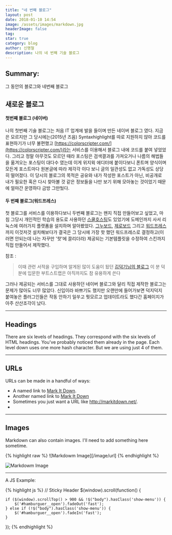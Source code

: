 ```yaml
---
title: "네 번째 블로그"
layout: post
date: 2018-01-10 14:54
image: /assets/images/markdown.jpg
headerImage: false
tag:
star: true
category: blog
author: 신명철
description: 나의 네 번째 기술 블로그
---
```


## Summary:
그 동안의 블로그와 네번째 블로그


## 새로운 블로그

#### 첫번째 블로그 (네이버)
나의 첫번째 기술 블로그는 처음 IT 업계에 발을 들이며 만든 네이버 블로그 였다.
지금은 모르지만 그 당시에는(2015년 즈음) Syntaxhighlight를 따로 지원하지 않아 코드를 표현하기가 너무 불편했고
[https://colorscripter.com/](https://colorscripter.com/)라는 서비스를 이용해서 블로그 내에 코드를 붙여 넣었었다.
그리고 정말 아무것도 모르던 때라 포스팅은 검색결과를 가져오거나 나름의 해법들을 옮겨오는 포스팅이 대다수 였는데
이게 위지윅 에디터에 붙이다보니 폰트며 양식이며 모든게 포스트마다 원본글에 따라 제각각 이다 보니 글의 일관성도 없고 가독성도 상당히 떨어졌다.
이 당시의 블로그의 목적은 공유와 내가 작성한 포스트가 아닌,
비공개로 내가 필요한 혹은 다시 찾아볼 것 같은 정보들을 나만 보기 위해 모아놓는 것이었기 때문에 얼마간 운영하다 금방 그만뒀다.

#### 두 번째 블로그(워드프레스)
첫 블로그를 서비스를 이용하다보니 두번째 블로그는 왠지 직접 만들어보고 싶었고, 마침 그당시 개인적인 학습의 용도로 사용하던
[스쿨호스팅](https://www.phps.kr/)도 있었기에 도메인까지 사서 리눅스에 여러가지 플랫폼을 설치하며 알아봤었다.
[그누보드](https://sir.kr/), [제로보드](https://www.xpressengine.com/) 그리고 [워드프레스](https://wordpress.com)까지 이것저것 설치해보다가 결국은 그 당시에 가장 핫 했던 워드프레스로 결정하고(이러면 안되는데 나는 자꾸만 '핫'에 끌리더라) 제공되는 기본템플릿을 수정하여 스킨까지 직접 만들어서 제작했다.

참조 : 
> 이때 관련 서적을 구입하며 알게된 많이 도움이 됬던 [김덕기님의 블로그](http://martian36.tistory.com/)
> 이 분 덕분에 입문한 부트스트랩은 아직까지도 참 유용하게 쓴다

그러나 제공되는 서비스를 그대로 사용하던 네이버 블로그와 달리 직접 제작한 블로그는 문제가 많아도 너무 많았다.
신입이라 바쁘기도 했지만 오랜만에 들어가보면 덕지덕지 붙여놓은 플러그인들은 작동 안하기 일쑤고 뭣모르고 업데이트라도 했다간 홈페이지가 아주 산산조각이 났다.



---

## Headings

There are six levels of headings. They correspond with the six levels of HTML headings. You've probably noticed them already in the page. Each level down uses one more hash character. But we are using just 4 of them.

---


## URLs

URLs can be made in a handful of ways:

* A named link to [Mark It Down][3].
* Another named link to [Mark It Down](http://markitdown.net/)
* Sometimes you just want a URL like <http://markitdown.net/>.
* 
---


## Images

Markdown can also contain images. I'll need to add something here sometime.

{% highlight raw %}
![Markdowm Image][/image/url]
{% endhighlight %}

![Markdowm Image][6]

---


A JS Example:

{% highlight js %}
// Sticky Header
$(window).scroll(function() {

    if ($(window).scrollTop() > 900 && !$("body").hasClass('show-menu')) {
        $('#hamburguer__open').fadeOut('fast');
    } else if (!$("body").hasClass('show-menu')) {
        $('#hamburguer__open').fadeIn('fast');
    }

});
{% endhighlight %}

[1]: http://daringfireball.net/projects/markdown/
[2]: http://www.fileformat.info/info/unicode/char/2163/index.htm
[3]: http://www.markitdown.net/
[4]: http://daringfireball.net/projects/markdown/basics
[5]: http://daringfireball.net/projects/markdown/syntax
[6]: http://kune.fr/wp-content/uploads/2013/10/ghost-blog.jpg
